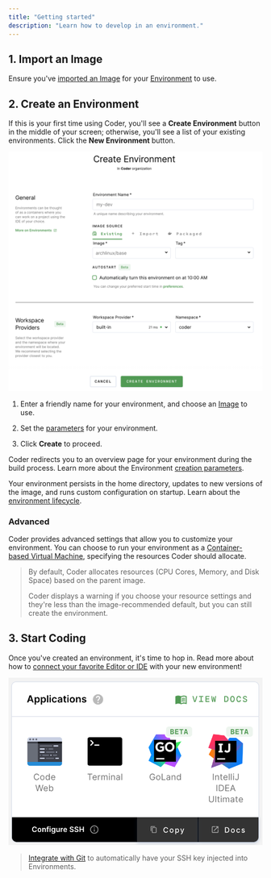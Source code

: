 ```yaml
---
title: "Getting started"
description: "Learn how to develop in an environment."
---
```


## 1. Import an Image

Ensure you've [imported an Image](../images/importing.md) for your
[Environment](index.md) to use.

## 2. Create an Environment

If this is your first time using Coder, you'll see a **Create Environment**
button in the middle of your screen; otherwise, you'll see a list of your
existing environments. Click the **New Environment** button.

![Create an Environment](../assets/create-env.png)

1. Enter a friendly name for your environment, and choose an
   [Image](../images/index.md) to use.

1. Set the [parameters](environment-params.md) for your environment.

1. Click **Create** to proceed.

Coder redirects you to an overview page for your environment during the build
process. Learn more about the Environment
[creation parameters](./environment-params.md).

Your environment persists in the home directory, updates to new versions of the
image, and runs custom configuration on startup. Learn about the
[environment lifecycle](lifecycle.md).

### Advanced

Coder provides advanced settings that allow you to customize your environment.
You can choose to run your environment as a
[Container-based Virtual Machine](cvms.md), specifying the resources Coder
should allocate.

> By default, Coder allocates resources (CPU Cores, Memory, and Disk Space)
> based on the parent image.
>
> Coder displays a warning if you choose your resource settings and they're less
> than the image-recommended default, but you can still create the environment.

## 3. Start Coding

Once you've created an environment, it's time to hop in. Read more about how to
[connect your favorite Editor or IDE](./editors.md) with your new environment!

![Start Coding](../assets/applications.png)

> [Integrate with Git](./personalization#git-integration) to automatically have
> your SSH key injected into Environments.
